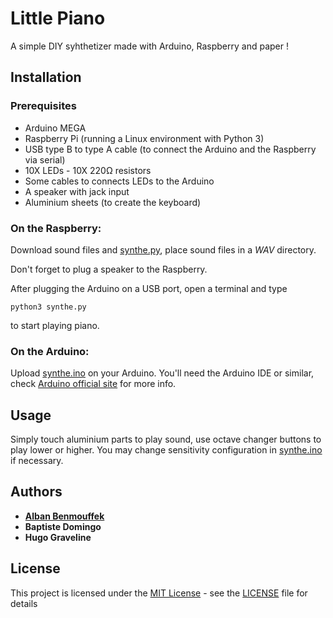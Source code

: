 # Little Piano
A simple DIY syhthetizer made with Arduino, Raspberry and paper !

## Installation

### Prerequisites

 - Arduino MEGA
 - Raspberry Pi (running a Linux environment with Python 3)
 - USB type B to type A cable (to connect the Arduino and the Raspberry via serial)
 - 10X LEDs - 10X 220Ω resistors
 - Some cables to connects LEDs to the Arduino
 - A speaker with jack input
 - Aluminium sheets (to create the keyboard)

### On the Raspberry:

Download sound files and [synthe.py](codes/synthe.py), place sound files in a *WAV* directory.

Don't forget to plug a speaker to the Raspberry.

After plugging the Arduino on a USB port, open a terminal and type 

    python3 synthe.py

to start playing piano.

### On the Arduino:

Upload [synthe.ino](codes/synthe.ino) on your Arduino. You'll need the Arduino IDE or similar, check [Arduino official site](https://www.arduino.cc/) for more info.

## Usage

Simply touch aluminium parts to play sound, use octave changer buttons to play lower or higher.
You may change sensitivity configuration in [synthe.ino](codes/synthe.ino) if necessary.

## Authors

* [**Alban Benmouffek**](https://github.com/sonibla)
* **Baptiste Domingo**
* **Hugo Graveline**

## License
This project is licensed under the [MIT License](https://tldrlegal.com/license/mit-license) - see the [LICENSE](LICENSE) file for details
